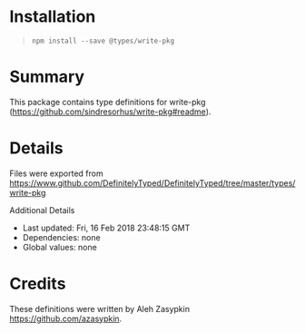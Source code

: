 # Installation
> `npm install --save @types/write-pkg`

# Summary
This package contains type definitions for write-pkg (https://github.com/sindresorhus/write-pkg#readme).

# Details
Files were exported from https://www.github.com/DefinitelyTyped/DefinitelyTyped/tree/master/types/write-pkg

Additional Details
 * Last updated: Fri, 16 Feb 2018 23:48:15 GMT
 * Dependencies: none
 * Global values: none

# Credits
These definitions were written by Aleh Zasypkin <https://github.com/azasypkin>.
